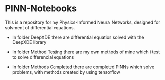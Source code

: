 # PINN-Notebooks
This is a repository for my Physics-Informed Neural Networks, designed for solvment of differential equations.

* In folder DeepXDE there are differential equation solved with the DeepXDE library

* In folder Method Testing there are my own methods of mine which i test to solve differencial equations

* In folder Methods Completed there are completed PINNs which solve problems, with methods created by using tensorflow
